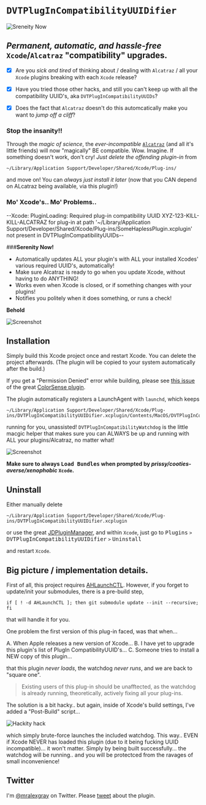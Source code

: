 
# `DVTPlugInCompatibilityUUIDifier`

![Sreneity Now](https://github.com/mralexgray/DVTPlugInCompatibilityUUIDifier/raw/master/Screenshots/alcatraz.art.png)

## _Permanent, automatic, and hassle-free_ `Xcode`/`Alcatraz` "compatibility" upgrades.

- [x] Are you *sick and tired* of thinking about / dealing with `Alcatraz` / all your `Xcode` plugins breaking with each `Xcode` release?

- [x] Have you tried those other hacks, and still you can't keep up with all the compatibility UUID's, aka `DVTPlugInCompatibilityUUIDs`?

- [x] Does the fact that `Alcatraz` doesn't do this automcatically make you want to _jump off a cliff_?

### Stop the insanity!!

Through the _magic of science_, the _ever-incompatible_ [`Alcatraz`](http://alcatraz.io) (and all it's little friends) will now "magically" BE compatible.  Wow.  Imagine.  If something doesn't work, don't cry!  *Just delete the offending plugin-in* from 

    ~/Library/Application Support/Developer/Shared/Xcode/Plug-ins/
		
and move on!  You can _always just install it later_ (now that you CAN depend on ALcatraz being available, via this plugin!)  

### Mo' Xcode's.. Mo' Problems..

--Xcode: PluginLoading: Required plug-in compatibility UUID XYZ-123-KILL-KILL-ALCATRAZ for plug-in at path '~/Library/Application Support/Developer/Shared/Xcode/Plug-ins/SomeHaplessPlugin.xcplugin' not present in DVTPlugInCompatibilityUUIDs--


###**Serenity Now!**

- Automatically updates ALL your plugin's with ALL your installed Xcodes' various required UUID's, automatically!
- Make sure Alcatraz is ready to go when you update Xcode, without having to do ANYTHING!
- Works even when Xcode is closed, or if something changes with your plugins!
- Notifies you politely when it does something, or runs a check!

**Behold**

![Screenshot](https://github.com/mralexgray/DVTPlugInCompatibilityUUIDifier/raw/master/Screenshots/notification.png "Notifications!")

## Installation

Simply build this Xcode project once and restart Xcode. You can delete the project afterwards. (The plugin will be copied to your system automatically after the build.)

If you get a "Permission Denied" error while building, please see [this issue](https://github.com/omz/ColorSense-for-Xcode/issues/1) of the great [ColorSense plugin](https://github.com/omz/ColorSense-for-Xcode/).

The plugin automatically registers a LaunchAgent with `launchd`, which keeps 
 
    ~/Library/Application Support/Developer/Shared/Xcode/Plug-ins/DVTPlugInCompatibilityUUIDifier.xcplugin/Contents/MacOS/DVTPlugInCompatibilityWatchdog

 running for you, unassisted!  `DVTPlugInCompatibilityWatchdog` is the little macgic helper that makes sure you can ALWAYS be up and running with ALL your plugins/Alcatraz, no matter what!

![Screenshot](https://github.com/mralexgray/DVTPlugInCompatibilityUUIDifier/raw/master/Screenshots/xcode.hates.you.png "WAAAA. No cooties!")

**Make sure to always <kbd>Load Bundles</kbd> when prompted by _prissy/cooties-averse/xenophobic_ `Xcode`.**

## Uninstall

Either manually delete 

    ~/Library/Application Support/Developer/Shared/Xcode/Plug-ins/DVTPlugInCompatibilityUUIDifier.xcplugin

or use the great [JDPluginManager](https://github.com/jaydee3/JDPluginManager), and within `Xcode`, just go to <kbd>Plugins</kbd> `>` <kbd>DVTPlugInCompatibilityUUIDifier</kbd> `>` <kbd>Uninstall</kbd> 

and restart `Xcode`.

## Big picture / implementation details.

First of all, this project requires [AHLaunchCTL](https://github.com/mralexgray/AHLaunchCTL).  However, if you forget to update/init your submodules, there is a pre-build step, 

    if [ ! -d AHLaunchCTL ]; then git submodule update --init --recursive; fi

that will handle it for you.

One problem the first version of this plug-in faced, was that when...

A. When Apple releases a new version of Xcode...
B. I have yet to upgrade this plugin's list of PlugIn CompatibilityUUID's...
C. Someone tries to install a NEW copy of this plugin...

that this plugin _never loads_, the watchdog _never runs_, and we are back to "square one".

> Existing users of this plug-in should be unafftected, as the watchdog is already running, theoretically, actively fixing all your plug-ins.
    
The solution is a bit hacky.. but again, inside of Xcode's build settings, I've added a "Post-Build" script...

![Hackity hack](https://github.com/mralexgray/DVTPlugInCompatibilityUUIDifier/raw/master/Screenshots/hacky.workaround.png)

which simply brute-force launches the included watchdog. This way.. EVEN if Xcode NEVER has loaded this plugin (due to it being fucking UUID incompatible)...  it won't matter.  Simply by being built successfully... the watchdog will be running.. and you will be protectced from the ravages of small inconvenience!

## Twitter

I'm [@mralexgray](http://twitter.com/mralexgray) on Twitter. Please [tweet](https://twitter.com/intent/tweet?button_hashtag=DVTPlugInCompatibilityUUIDifier&text=Permanent%2C+automatic%2C+and+hassle-free+Xcode%2FAlcatraz+upgrades.%20http%3A%2F%2Flinks.mrgray.com%2FMoPluginsMoProblems&via=mralexgray) about the plugin. 